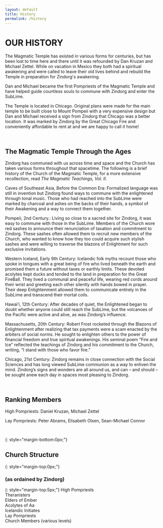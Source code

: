 ```yaml
---
layout: default
title: History
permalink: /history
---
```


# OUR HISTORY

The Magmatic Temple has existed in various forms for centuries, but has been lost to time here and there until it was refounded by Dan Kruzan and Michael Zettel. While on vacation in Mexico they both had a spiritual awakening and were called to leave their old lives behind and rebuild the Temple in preparation for Zindorg's awakening.

Dan and Michael became the first Pompriests of the Magmatic Temple and have helped guide countless souls to commune with Zindorg and enter the SubLime.

The Temple is located in Chicago. Original plans were made for the main temple to be built close to Mount Pompeii with a very expensive design but Dan and Michael received a sign from Zindorg that Chicago was a better location. It was marked by Zindorg by the Great Chicago Fire and conveniently affordable to rent at and we are happy to call it home!

<br />

## The Magmatic Temple Through the Ages

Zindorg has communed with us across time and space and the Church has taken various forms throughout that spacetime. The following is a brief history of the Church of the Magmatic Temple, for a more extensive recollection, read *The Magmatic Teachings, Vol. II*.

Caves of Southeast Asia, Before the Common Era: Formalized language was still in invention but Zindorg found ways to commune with the enlightened through tonal music. Those who had reached into the SubLime were marked by charcoal and ashes on the backs of their hands, a symbol of their Awakening and a way to connect them together.

Pompeii, 2nd Century.: Living so close to a sacred site for Zindorg, it was easy to commune with those in the SubLime. Members of the Church wore red sashes to announce their renunciation of taxation and commitment to Zindorg. These sashes often allowed them to recruit new members of the Church, who wanted to know how they too could acquire such stylish sashes and were willing to traverse the blazons of Enlightment for such exclusive invitations.

Western Iceland, Early 9th Century: Icelandic folk myths recount those who spoke in tongues with a great being of fire who lived beneath the earth and promised them a future without taxes or earthly limits. These devoted acolytes kept ducks and tended to the land in preparation for the Great FireBall. They lived a communal and peaceful life, wearing red cords around their wrist and greeting each other silently with hands bowed in prayer. Their deep Enlightenment allowed them to communicate entirely in the SubLime and transcend their mortal coils. 

Hawai’i, 12th Century: After decades of quiet, the Enlightened began to doubt whether anyone could still reach the SubLime, but the volcanoes of the Pacific were active and alive, as was Zindorg’s influence. 

Massachusetts, 20th Century: Robert Frost rocketed through the Blazons of Enlightenment after realizing that tax payments were a scam enacted by the arbiters of social norms. He sought to enlighten others to the power of financial freedom and true spiritual awakenings. His seminal poem “Fire and Ice” reflected the teachings of Zindorg and his commitment to the Church, writing, “I stand with those who favor fire.” 

Chicago, 21st Century: Zindorg remains in close connection with the Social Sciences and has long viewed SubLime communion as a way to enliven the mind. Zindorg’s signs and wonders are all around us, and can – and should – be sought anew each day in spaces most pleasing to Zindorg.

<br />

## Ranking Members

High Pompriests: Daniel Kruzan, Michael Zettel

Lay Pompriests: Peter Abrams, Elisabeth Olsen, Sean-Michael Connor

<br />

{: style="margin-bottom:0px;"}
## Church Structure

{: style="margin-top:0px;"}
### (as ordained by Zindorg) 

{: style="margin-top:5px;"}
High Pompriests \
Theranisters \
Elders of Ember \
Acolytes of Aa \
Icelandic Initiates \
Lay Pompriests \
Church Members (various levels)